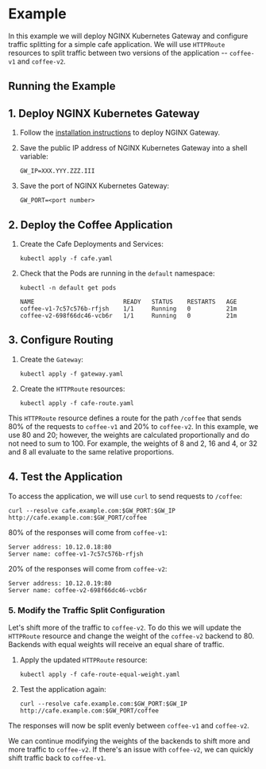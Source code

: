 # Example

In this example we will deploy NGINX Kubernetes Gateway and configure traffic splitting for a simple cafe application.
We will use `HTTPRoute` resources to split traffic between two versions of the application -- `coffee-v1` and `coffee-v2`.

## Running the Example

## 1. Deploy NGINX Kubernetes Gateway

1. Follow the [installation instructions](/docs/installation.md) to deploy NGINX Gateway.

1. Save the public IP address of NGINX Kubernetes Gateway into a shell variable:

   ```
   GW_IP=XXX.YYY.ZZZ.III
   ```

1. Save the port of NGINX Kubernetes Gateway:

   ```
   GW_PORT=<port number>
   ```

## 2. Deploy the Coffee Application

1. Create the Cafe Deployments and Services:

   ```shell
   kubectl apply -f cafe.yaml
   ```

1. Check that the Pods are running in the `default` namespace:

   ```shell
   kubectl -n default get pods
   ```
   ```console
   NAME                         READY   STATUS    RESTARTS   AGE
   coffee-v1-7c57c576b-rfjsh    1/1     Running   0          21m
   coffee-v2-698f66dc46-vcb6r   1/1     Running   0          21m
   ```

## 3. Configure Routing

1. Create the `Gateway`:

   ```shell
   kubectl apply -f gateway.yaml
   ```

1. Create the `HTTPRoute` resources:

   ```shell
   kubectl apply -f cafe-route.yaml
   ```
   
This `HTTPRoute` resource defines a route for the path `/coffee` that sends 80% of the requests to `coffee-v1` and 20% to `coffee-v2`. 
In this example, we use 80 and 20; however, the weights are calculated proportionally and do not need to sum to 100. 
For example, the weights of 8 and 2, 16 and 4, or 32 and 8 all evaluate to the same relative proportions.

## 4. Test the Application

To access the application, we will use `curl` to send requests to `/coffee`:

```shell
curl --resolve cafe.example.com:$GW_PORT:$GW_IP http://cafe.example.com:$GW_PORT/coffee
```

80% of the responses will come from `coffee-v1`:

```console
Server address: 10.12.0.18:80
Server name: coffee-v1-7c57c576b-rfjsh
```

20% of the responses will come from `coffee-v2`:

```console
Server address: 10.12.0.19:80
Server name: coffee-v2-698f66dc46-vcb6r
```

### 5. Modify the Traffic Split Configuration

Let's shift more of the traffic to `coffee-v2`. To do this we will update the `HTTPRoute` resource and change the weight 
of the `coffee-v2` backend to 80. Backends with equal weights will receive an equal share of traffic.

1. Apply the updated `HTTPRoute` resource:

   ```shell
   kubectl apply -f cafe-route-equal-weight.yaml
   ```
   
2. Test the application again:

   ```shell
   curl --resolve cafe.example.com:$GW_PORT:$GW_IP http://cafe.example.com:$GW_PORT/coffee
   ```

The responses will now be split evenly between `coffee-v1` and `coffee-v2`. 

We can continue modifying the weights of the backends to shift more and more traffic to `coffee-v2`. If there's an issue 
with `coffee-v2`, we can quickly shift traffic back to `coffee-v1`.

